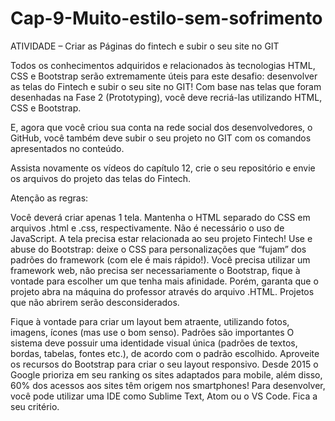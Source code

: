 # Cap-9-Muito-estilo-sem-sofrimento
ATIVIDADE – Criar as Páginas do fintech e subir o seu site no GIT

Todos os conhecimentos adquiridos e relacionados às tecnologias HTML, CSS e Bootstrap serão extremamente úteis para este desafio: desenvolver as telas do Fintech e subir o seu site no GIT!
Com base nas telas que foram desenhadas na Fase 2 (Prototyping), você deve recriá-las utilizando HTML, CSS e Bootstrap.

E, agora que você criou sua conta na rede social dos desenvolvedores, o GitHub, você também deve subir o seu projeto no GIT com os comandos apresentados no conteúdo.

Assista novamente os vídeos do capítulo 12, crie o seu repositório e envie os arquivos do projeto das telas do Fintech.

Atenção as regras:

Você deverá criar apenas 1 tela.
Mantenha o HTML separado do CSS em arquivos .html e .css, respectivamente.
Não é necessário o uso de JavaScript.
A tela precisa estar relacionada ao seu projeto Fintech!
Use e abuse do Bootstrap: deixe o CSS para personalizações que “fujam” dos padrões do framework (com ele é mais rápido!).
Você precisa utilizar um framework web, não precisa ser necessariamente o Bootstrap, fique à vontade para escolher um que tenha mais afinidade.
Porém, garanta que o projeto abra na máquina do professor através do arquivo .HTML. Projetos que não abrirem serão desconsiderados.
 
Fique à vontade para criar um layout bem atraente, utilizando fotos, imagens, ícones (mas use o bom senso).
Padrões são importantes
O sistema deve possuir uma identidade visual única (padrões de textos, bordas, tabelas, fontes etc.), de acordo com o padrão escolhido.
Aproveite os recursos do Bootstrap para criar o seu layout responsivo. Desde 2015 o Google prioriza em seu ranking os sites adaptados para mobile, além disso, 60% dos acessos aos sites têm origem nos smartphones!
Para desenvolver, você pode utilizar uma IDE como Sublime Text, Atom ou o VS Code. Fica a seu critério.



 
